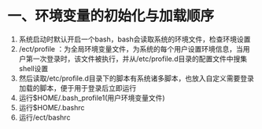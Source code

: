 # 一、环境变量的初始化与加载顺序
1. 系统启动时默认开启一个bash，bash会读取系统的环境文件，检查环境设置
2. /ect/profile ：为全局环境变量文件，为系统的每个用户设置环境信息，当用户第一次登录时，该文件被执行，并从/etc/profile.d目录的配置文件中搜集shell设置
3. 然后读取/etc/profile.d目录下的脚本有系统诸多脚本，也放入自定义需要登录加载的脚本，便于用于登录后立即运行
4. 运行$HOME/.bash_profile1(用户环境变量文件)
5. 运行$HOME/.bashrc
6. 运行/ect/bashrc
